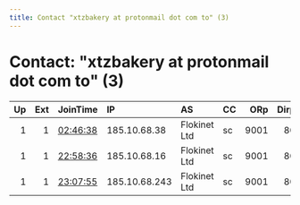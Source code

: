 ```yaml
---
title: Contact "xtzbakery at protonmail dot com to" (3)
---
```


# Contact: "xtzbakery at protonmail dot com to" (3)

|   Up |   Ext | JoinTime                                                                                            | IP            | AS           | CC   |   ORp |   Dirp | OS    | Version   | Nickname   |   eFamMembers |
|-----:|------:|:----------------------------------------------------------------------------------------------------|:--------------|:-------------|:-----|------:|-------:|:------|:----------|:-----------|--------------:|
|    1 |     1 | [02:46:38](https://metrics.torproject.org/rs.html#details/EFEE12BD935AE27BAF97F665C2AC278E2E4D4A42) | 185.10.68.38  | Flokinet Ltd | sc   |  9001 |     80 | Linux | 0.3.3.7   | Tez0s      |             1 |
|    1 |     1 | [22:58:36](https://metrics.torproject.org/rs.html#details/584E7BA5B0ADDBC3AF2ACFFE46A758739488E03A) | 185.10.68.16  | Flokinet Ltd | sc   |  9001 |     80 | Linux | 0.3.3.7   | Tez0s      |             1 |
|    1 |     1 | [23:07:55](https://metrics.torproject.org/rs.html#details/F2AA07421E97B86AD5A334A59D8E1F898889CCE4) | 185.10.68.243 | Flokinet Ltd | sc   |  9001 |     80 | Linux | 0.3.3.7   | Tez0s      |             1 |

